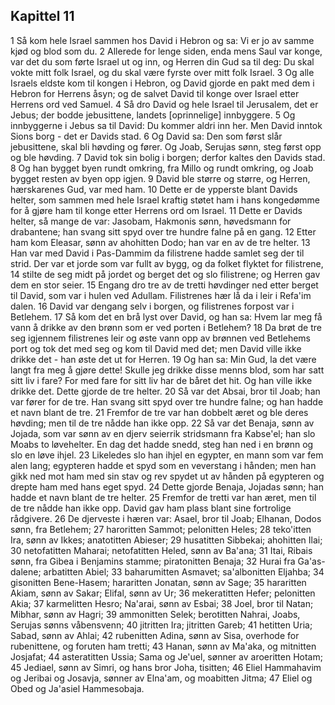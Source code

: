 ## Kapittel 11

1 Så kom hele Israel sammen hos David i Hebron og sa: Vi er jo av samme kjød og blod som du.
2 Allerede for lenge siden, enda mens Saul var konge, var det du som førte Israel ut og inn, og Herren din Gud sa til deg: Du skal vokte mitt folk Israel, og du skal være fyrste over mitt folk Israel.
3 Og alle Israels eldste kom til kongen i Hebron, og David gjorde en pakt med dem i Hebron for Herrens åsyn; og de salvet David til konge over Israel etter Herrens ord ved Samuel.
4 Så dro David og hele Israel til Jerusalem, det er Jebus; der bodde jebusittene, landets [oprinnelige] innbyggere.
5 Og innbyggerne i Jebus sa til David: Du kommer aldri inn her. Men David inntok Sions borg - det er Davids stad.
6 Og David sa: Den som først slår jebusittene, skal bli høvding og fører. Og Joab, Serujas sønn, steg først opp og ble høvding.
7 David tok sin bolig i borgen; derfor kaltes den Davids stad.
8 Og han bygget byen rundt omkring, fra Millo og rundt omkring, og Joab bygget resten av byen opp igjen.
9 David ble større og større, og Herren, hærskarenes Gud, var med ham.
10 Dette er de ypperste blant Davids helter, som sammen med hele Israel kraftig støtet ham i hans kongedømme for å gjøre ham til konge etter Herrens ord om Israel.
11 Dette er Davids helter, så mange de var: Jasobam, Hakmonis sønn, høvedsmann for drabantene; han svang sitt spyd over tre hundre falne på en gang.
12 Etter ham kom Eleasar, sønn av ahohitten Dodo; han var en av de tre helter.
13 Han var med David i Pas-Dammim da filistrene hadde samlet seg der til strid. Der var et jorde som var fullt av bygg, og da folket flyktet for filistrene,
14 stilte de seg midt på jordet og berget det og slo filistrene; og Herren gav dem en stor seier.
15 Engang dro tre av de tretti høvdinger ned etter berget til David, som var i hulen ved Adullam. Filistrenes hær lå da i leir i Refa'im dalen.
16 David var dengang selv i borgen, og filistrenes forpost var i Betlehem.
17 Så kom det en brå lyst over David, og han sa: Hvem lar meg få vann å drikke av den brønn som er ved porten i Betlehem?
18 Da brøt de tre seg igjennem filistrenes leir og øste vann opp av brønnen ved Betlehems port og tok det med seg og kom til David med det; men David ville ikke drikke det - han øste det ut for Herren.
19 Og han sa: Min Gud, la det være langt fra meg å gjøre dette! Skulle jeg drikke disse menns blod, som har satt sitt liv i fare? For med fare for sitt liv har de båret det hit. Og han ville ikke drikke det. Dette gjorde de tre helter.
20 Så var det Absai, bror til Joab; han var fører for de tre. Han svang sitt spyd over tre hundre falne; og han hadde et navn blant de tre.
21 Fremfor de tre var han dobbelt æret og ble deres høvding; men til de tre nådde han ikke opp.
22 Så var det Benaja, sønn av Jojada, som var sønn av en djerv seierrik stridsmann fra Kabse'el; han slo Moabs to løvehelter. En dag det hadde snedd, steg han ned i en brønn og slo en løve ihjel.
23 Likeledes slo han ihjel en egypter, en mann som var fem alen lang; egypteren hadde et spyd som en veverstang i hånden; men han gikk ned mot ham med sin stav og rev spydet ut av hånden på egypteren og drepte ham med hans eget spyd.
24 Dette gjorde Benaja, Jojadas sønn; han hadde et navn blant de tre helter.
25 Fremfor de tretti var han æret, men til de tre nådde han ikke opp. David gav ham plass blant sine fortrolige rådgivere.
26 De djerveste i hæren var: Asael, bror til Joab; Elhanan, Dodos sønn, fra Betlehem;
27 haroritten Sammot; pelonitten Heles;
28 teko'itten Ira, sønn av Ikkes; anatotitten Abieser;
29 husatitten Sibbekai; ahohitten Ilai;
30 netofatitten Maharai; netofatitten Heled, sønn av Ba'ana;
31 Itai, Ribais sønn, fra Gibea i Benjamins stamme; piratonitten Benaja;
32 Hurai fra Ga'as-dalene; arbatitten Abiel;
33 baharumitten Asmavet; sa'albonitten Eljahba;
34 gisonitten Bene-Hasem; hararitten Jonatan, sønn av Sage;
35 hararitten Akiam, sønn av Sakar; Elifal, sønn av Ur;
36 mekeratitten Hefer; pelonitten Akia;
37 karmelitten Hesro; Na'arai, sønn av Esbai;
38 Joel, bror til Natan; Mibhar, sønn av Hagri;
39 ammonitten Selek; berotitten Nahrai, Joabs, Serujas sønns våbensvenn;
40 jitritten Ira; jitritten Gareb;
41 hetitten Uria; Sabad, sønn av Ahlai;
42 rubenitten Adina, sønn av Sisa, overhode for rubenittene, og foruten ham tretti;
43 Hanan, sønn av Ma'aka, og mitnitten Josjafat;
44 asteratitten Ussia; Sama og Je'uel, sønner av aroeritten Hotam;
45 Jediael, sønn av Simri, og hans bror Joha, tisitten;
46 Eliel Hammahavim og Jeribai og Josavja, sønner av Elna'am, og moabitten Jitma;
47 Eliel og Obed og Ja'asiel Hammesobaja.
